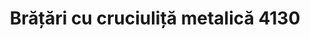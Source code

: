---
layout: post
title: "Brățări cu cruciuliță metalică 4130"
description: "Brățări cu cruciuliță metalică cod 4130"
img: "/assets/img/Brățări-cu-cruciuliță-metalică-1.jpg"
img2: "/assets/img/Brățări-cu-cruciuliță-metalică-2.jpg"
colors: "diverse"
price: "14 RON /buc"
vertical: true
---